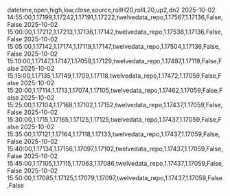datetime,open,high,low,close,source,rollH20,rollL20,up2,dn2
2025-10-02 14:55:00,1.17199,1.17242,1.17191,1.17222,twelvedata_repo,1.17567,1.17136,False,False
2025-10-02 15:00:00,1.17212,1.17213,1.17136,1.17142,twelvedata_repo,1.17538,1.17136,False,False
2025-10-02 15:05:00,1.17142,1.17174,1.17119,1.17147,twelvedata_repo,1.17504,1.17136,False,False
2025-10-02 15:10:00,1.17147,1.17147,1.17059,1.17129,twelvedata_repo,1.17487,1.17119,False,False
2025-10-02 15:15:00,1.17135,1.17149,1.1709,1.17118,twelvedata_repo,1.17472,1.17059,False,False
2025-10-02 15:20:00,1.17114,1.1713,1.17074,1.17105,twelvedata_repo,1.17462,1.17059,False,False
2025-10-02 15:25:00,1.17104,1.17168,1.17102,1.17152,twelvedata_repo,1.17437,1.17059,False,False
2025-10-02 15:30:00,1.1715,1.17165,1.17125,1.17125,twelvedata_repo,1.17437,1.17059,False,False
2025-10-02 15:35:00,1.17121,1.17164,1.17118,1.17133,twelvedata_repo,1.17437,1.17059,False,False
2025-10-02 15:40:00,1.17134,1.17156,1.17097,1.17102,twelvedata_repo,1.17437,1.17059,False,False
2025-10-02 15:45:00,1.17105,1.17115,1.17063,1.17086,twelvedata_repo,1.17437,1.17059,False,False
2025-10-02 15:50:00,1.17085,1.17125,1.17079,1.17097,twelvedata_repo,1.17437,1.17059,False,False
